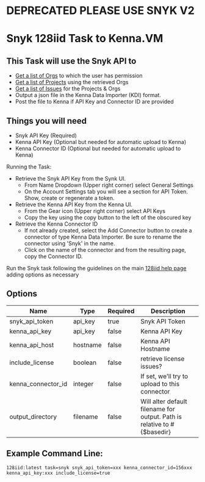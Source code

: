 # DEPRECATED PLEASE USE SNYK V2
# Snyk 128iid Task to Kenna.VM

## This Task will use the Snyk API to

- [Get a list of Orgs](https://snyk.io/api/v1/orgs) to which the user has permission
- [Get a list of Projects](https://snyk.io/api/v1/org/#{org}/projects) using the retrieved Orgs
- [Get a list of Issues](https://snyk.io/api/v1/reporting/issues) for the Projects & Orgs
- Output a json file in the Kenna Data Importer (KDI) format.
- Post the file to Kenna if API Key and Connector ID are provided

## Things you will need

- Snyk API Key (Required)
- Kenna API Key (Optional but needed for automatic upload to Kenna)
- Kenna Connector ID (Optional but needed for automatic upload to Kenna)

Running the Task:

- Retrieve the Snyk API Key from the Synk UI.
  - From Name Dropdown (Upper right corner) select General Settings
  - On the Account Settings tab you will see a section for API Token. Show, create or regenerate a token.
- Retrieve the Kenna API Key from the Kenna UI.
  - From the Gear icon (Upper right corner) select API Keys
  - Copy the key using the copy button to the left of the obscured key
- Retrieve the Kenna Connector ID  
  - If not already created, select the Add Connector button to create a connector of type Kenna Data Importer. Be sure to rename the connector using 'Snyk' in the name.
  - Click on the name of the connector and from the resulting page, copy the Connector ID.

Run the Snyk task following the guidelines on the main [128iid help page](https://github.com/KennaPublicSamples/128iid#calling-a-specific-task) adding options as necessary

## Options

| Name | Type | Required | Description |
| ---- | ---- | ---- | ---- |
| snyk_api_token |api_key | true | Snyk API Token |
| kenna_api_key | api_key | false | Kenna API Key |
| kenna_api_host | hostname | false | Kenna API Hostname |
| include_license | boolean | false | retrieve license issues? |
| kenna_connector_id | integer | false | If set, we'll try to upload to this connector |
| output_directory | filename | false | Will alter default filename for output. Path is relative to #{$basedir} |


## Example Command Line:

    128iid:latest task=snyk snyk_api_token=xxx kenna_connector_id=156xxx kenna_api_key:xxx include_license=true


